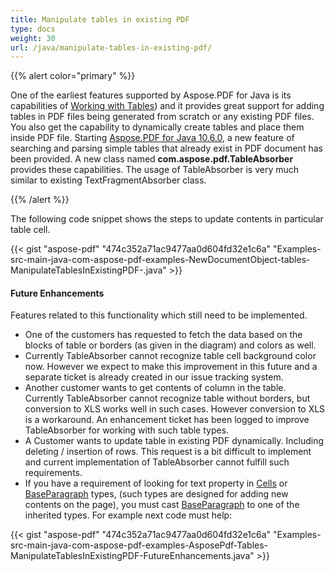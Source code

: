 ```yaml
---
title: Manipulate tables in existing PDF
type: docs
weight: 30
url: /java/manipulate-tables-in-existing-pdf/
---
```


{{% alert color="primary" %}}

One of the earliest features supported by Aspose.PDF for Java is its capabilities of [Working with Tables](https://docs.aspose.com/pdf/java/working-with-tables-dom/)) and it provides great support for adding tables in PDF files being generated from scratch or any existing PDF files. You also get the capability to dynamically create tables and place them inside PDF file. Starting [Aspose.PDF for Java 10.6.0](http://www.aspose.com/community/files/72/java-components/aspose.pdf-for-java/entry649204.aspx), a new feature of searching and parsing simple tables that already exist in PDF document has been provided. A new class named **com.aspose.pdf.TableAbsorber** provides these capabilities. The usage of TableAbsorber is very much similar to existing TextFragmentAbsorber class.

{{% /alert %}}

The following code snippet shows the steps to update contents in particular table cell.

{{< gist "aspose-pdf" "474c352a71ac9477aa0d604fd32e1c6a" "Examples-src-main-java-com-aspose-pdf-examples-NewDocumentObject-tables-ManipulateTablesInExistingPDF-.java" >}}
#### **Future Enhancements**
Features related to this functionality which still need to be implemented.

- One of the customers has requested to fetch the data based on the blocks of table or borders (as given in the diagram) and colors as well.
- Currently TableAbsorber cannot recognize table cell background color now. However we expect to make this improvement in this future and a separate ticket is already created in our issue tracking system.
- Another customer wants to get contents of column in the table. Currently TableAbsorber cannot recognize table without borders, but conversion to XLS works well in such cases. However conversion to XLS is a workaround. An enhancement ticket has been logged to improve TableAbsorber for working with such table types.
- A Customer wants to update table in existing PDF dynamically. Including deleting / insertion of rows. This request is a bit difficult to implement and current implementation of TableAbsorber cannot fulfill such requirements.
- If you have a requirement of looking for text property in [Cells](https://apireference.aspose.com/java/pdf/com.aspose.pdf/Cells) or [BaseParagraph](https://apireference.aspose.com/java/pdf/com.aspose.pdf/BaseParagraph) types, (such types are designed for adding new contents on the page), you must cast [BaseParagraph](https://apireference.aspose.com/java/pdf/com.aspose.pdf/BaseParagraph) to one of the inherited types. For example next code must help:

{{< gist "aspose-pdf" "474c352a71ac9477aa0d604fd32e1c6a" "Examples-src-main-java-com-aspose-pdf-examples-AsposePdf-Tables-ManipulateTablesInExistingPDF-FutureEnhancements.java" >}}

